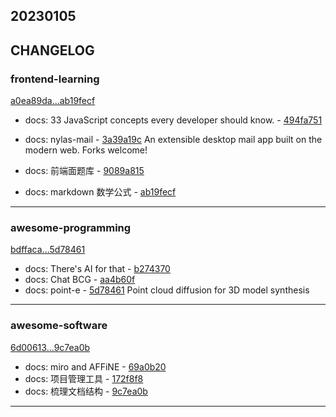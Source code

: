 ## 20230105

## CHANGELOG

### frontend-learning

[a0ea89da...ab19fecf](https://github.com/zhbhun/frontend-learning/compare/a0ea89da...ab19fecf)

* docs: 33 JavaScript concepts every developer should know. - [494fa751](https://github.com/zhbhun/frontend-learning/commit/494fa751a33e015c0a99fecb868689028f77cd85)
* docs: nylas-mail - [3a39a19c](https://github.com/zhbhun/frontend-learning/commit/3a39a19cfb962df93b035b2e7e36b6ac6244755f)
    An extensible desktop mail app built on the modern web. Forks welcome!
    

* docs: 前端面题库 - [9089a815](https://github.com/zhbhun/frontend-learning/commit/9089a815f941264c839c1daa07d99dd8d19ad39f)
* docs: markdown 数学公式 - [ab19fecf](https://github.com/zhbhun/frontend-learning/commit/ab19fecf527726dff1d0e4a95626e64be4b777f7)

---

### awesome-programming

[bdffaca...5d78461](https://github.com/zhbhun/awesome-programming/compare/bdffaca...5d78461)

* docs: There's AI for that - [b274370](https://github.com/zhbhun/awesome-programming/commit/b2743708d68ab285893ef82a8c228f16f7102d0f)
* docs: Chat BCG - [aa4b60f](https://github.com/zhbhun/awesome-programming/commit/aa4b60f55da93e295945cd0062dcc29673edebf8)
* docs: point-e - [5d78461](https://github.com/zhbhun/awesome-programming/commit/5d784610efb7e3e3f91c881b593e4dc85c78d4f6)
    Point cloud diffusion for 3D model synthesis
    


---

### awesome-software

[6d00613...9c7ea0b](https://github.com/zhbhun/awesome-software/compare/6d00613...9c7ea0b)

* docs: miro and AFFiNE - [69a0b20](https://github.com/zhbhun/awesome-software/commit/69a0b2030dfec253a72d4e9cba42f187d8c10cde)
* docs: 项目管理工具 - [172f8f8](https://github.com/zhbhun/awesome-software/commit/172f8f8bcc8ad8727c5663e94298558eb88041ac)
* docs: 梳理文档结构 - [9c7ea0b](https://github.com/zhbhun/awesome-software/commit/9c7ea0b7aba312a776433bae3cf92a616e81054b)

---

